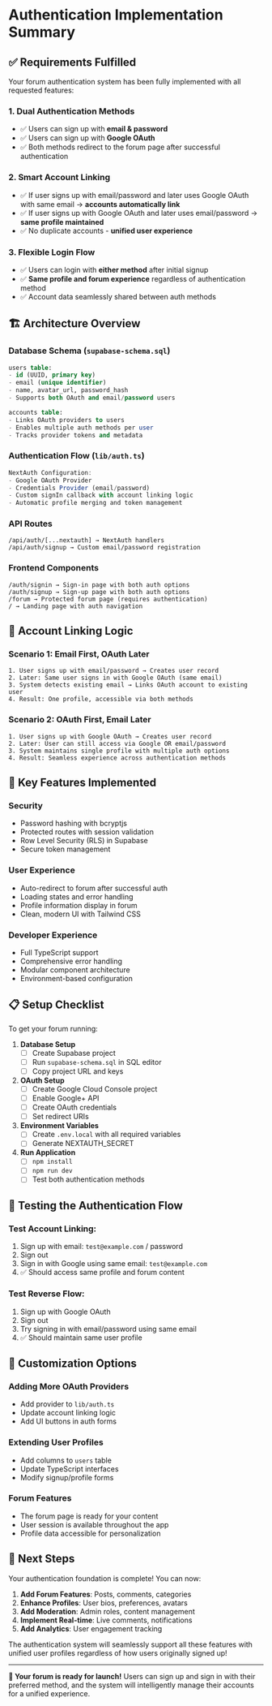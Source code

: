 # Authentication Implementation Summary

## ✅ Requirements Fulfilled

Your forum authentication system has been fully implemented with all requested features:

### 1. **Dual Authentication Methods**
- ✅ Users can sign up with **email & password**
- ✅ Users can sign up with **Google OAuth**
- ✅ Both methods redirect to the forum page after successful authentication

### 2. **Smart Account Linking**
- ✅ If user signs up with email/password and later uses Google OAuth with same email → **accounts automatically link**
- ✅ If user signs up with Google OAuth and later uses email/password → **same profile maintained**
- ✅ No duplicate accounts - **unified user experience**

### 3. **Flexible Login Flow**
- ✅ Users can login with **either method** after initial signup
- ✅ **Same profile and forum experience** regardless of authentication method
- ✅ Account data seamlessly shared between auth methods

## 🏗️ Architecture Overview

### **Database Schema** (`supabase-schema.sql`)
```sql
users table:
- id (UUID, primary key)
- email (unique identifier)
- name, avatar_url, password_hash
- Supports both OAuth and email/password users

accounts table:
- Links OAuth providers to users
- Enables multiple auth methods per user
- Tracks provider tokens and metadata
```

### **Authentication Flow** (`lib/auth.ts`)
```typescript
NextAuth Configuration:
- Google OAuth Provider
- Credentials Provider (email/password)
- Custom signIn callback with account linking logic
- Automatic profile merging and token management
```

### **API Routes**
```
/api/auth/[...nextauth] → NextAuth handlers
/api/auth/signup → Custom email/password registration
```

### **Frontend Components**
```
/auth/signin → Sign-in page with both auth options
/auth/signup → Sign-up page with both auth options
/forum → Protected forum page (requires authentication)
/ → Landing page with auth navigation
```

## 🔄 Account Linking Logic

### Scenario 1: Email First, OAuth Later
```
1. User signs up with email/password → Creates user record
2. Later: Same user signs in with Google OAuth (same email)
3. System detects existing email → Links OAuth account to existing user
4. Result: One profile, accessible via both methods
```

### Scenario 2: OAuth First, Email Later
```
1. User signs up with Google OAuth → Creates user record
2. Later: User can still access via Google OR email/password
3. System maintains single profile with multiple auth options
4. Result: Seamless experience across authentication methods
```

## 🚀 Key Features Implemented

### **Security**
- Password hashing with bcryptjs
- Protected routes with session validation
- Row Level Security (RLS) in Supabase
- Secure token management

### **User Experience**
- Auto-redirect to forum after successful auth
- Loading states and error handling
- Profile information display in forum
- Clean, modern UI with Tailwind CSS

### **Developer Experience**
- Full TypeScript support
- Comprehensive error handling
- Modular component architecture
- Environment-based configuration

## 📋 Setup Checklist

To get your forum running:

1. **Database Setup**
   - [ ] Create Supabase project
   - [ ] Run `supabase-schema.sql` in SQL editor
   - [ ] Copy project URL and keys

2. **OAuth Setup**
   - [ ] Create Google Cloud Console project
   - [ ] Enable Google+ API
   - [ ] Create OAuth credentials
   - [ ] Set redirect URIs

3. **Environment Variables**
   - [ ] Create `.env.local` with all required variables
   - [ ] Generate NEXTAUTH_SECRET

4. **Run Application**
   - [ ] `npm install`
   - [ ] `npm run dev`
   - [ ] Test both authentication methods

## 🧪 Testing the Authentication Flow

### Test Account Linking:
1. Sign up with email: `test@example.com` / password
2. Sign out
3. Sign in with Google using same email: `test@example.com`
4. ✅ Should access same profile and forum content

### Test Reverse Flow:
1. Sign up with Google OAuth
2. Sign out  
3. Try signing in with email/password using same email
4. ✅ Should maintain same user profile

## 🔧 Customization Options

### Adding More OAuth Providers
- Add provider to `lib/auth.ts`
- Update account linking logic
- Add UI buttons in auth forms

### Extending User Profiles
- Add columns to `users` table
- Update TypeScript interfaces
- Modify signup/profile forms

### Forum Features
- The forum page is ready for your content
- User session is available throughout the app
- Profile data accessible for personalization

## 🎯 Next Steps

Your authentication foundation is complete! You can now:

1. **Add Forum Features**: Posts, comments, categories
2. **Enhance Profiles**: User bios, preferences, avatars
3. **Add Moderation**: Admin roles, content management
4. **Implement Real-time**: Live comments, notifications
5. **Add Analytics**: User engagement tracking

The authentication system will seamlessly support all these features with unified user profiles regardless of how users originally signed up!

---

**🚀 Your forum is ready for launch!** Users can sign up and sign in with their preferred method, and the system will intelligently manage their accounts for a unified experience. 